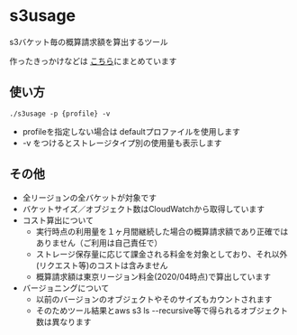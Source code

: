 # s3usage

s3バケット毎の概算請求額を算出するツール

作ったきっかけなどは [こちら](https://qiita.com/miyaz/items/2bf28536558f4ec46e6b)にまとめています

## 使い方

```
./s3usage -p {profile} -v
```

* profileを指定しない場合は defaultプロファイルを使用します
* -v をつけるとストレージタイプ別の使用量も表示します

## その他

* 全リージョンの全バケットが対象です
* バケットサイズ／オブジェクト数はCloudWatchから取得しています
* コスト算出について
  * 実行時点の利用量を１ヶ月間継続した場合の概算請求額であり正確ではありません（ご利用は自己責任で）
  * ストレージ保存量に応じて課金される料金を対象としており、それ以外(リクエスト等)のコストは含みません
  * 概算請求額は東京リージョン料金(2020/04時点)で算出しています
* バージョニングについて
  * 以前のバージョンのオブジェクトやそのサイズもカウントされます
  * そのためツール結果とaws s3 ls --recursive等で得られるオブジェクト数は異なります

